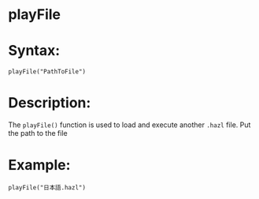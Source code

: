 # playFile

# Syntax:

```
playFile("PathToFile")
```

# Description:

The `playFile()` function is used to load and execute another `.hazl` file. Put the path to the file

# Example:

```
playFile("日本語.hazl")
```